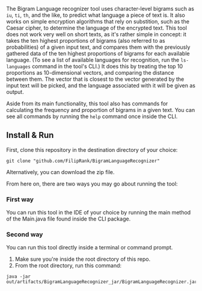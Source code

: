 The Bigram Language recognizer tool uses character-level bigrams
such as `iu`, `ti`, `th`, and the like, to predict what language
a piece of text is. It also works on simple encryption algorithms
that rely on substition, such as the Caesar cipher, to determine
the language of the encrypted text. This tool does not work very well
on short texts, as it's rather simple in concept: it takes the ten
highest proportions of bigrams (also referred to as probabilities) of a given input text, and
compares them with the previously gathered data of the ten highest
proportions of bigrams for each available language. (To see a list of
available languages for recognition, run the `ls-languages` command
in the tool's CLI.) It does this by treating the top 10 proportions
as 10-dimensional vectors, and comparing the distance between them. The vector that
is closest to the vector generated by the input text will be picked,
and the language associated with it will be given as output.

Aside from its main functionality, this tool also has commands for
calculating the frequency and proportion of bigrams in a given
text. You can see all commands by running the `help` command once
inside the CLI.

## Install & Run
First, clone this repository in the destination directory of your
choice:
```
git clone "github.com/FilipRank/BigramLanguageRecognizer"
```
Alternatively, you can download the zip file.

From here on, there are two ways you may go about
running the tool:
### First way
You can run this tool in the IDE of your choice by running
the main method of the Main.java file found inside the CLI package.
### Second way
You can run this tool directly inside a terminal or command prompt.

1. Make sure you're inside the root directory of this repo.
2. From the root directory, run this command:
```
java -jar out/artifacts/BigramLanguageRecognizer_jar/BigramLanguageRecognizer.jar 
```
